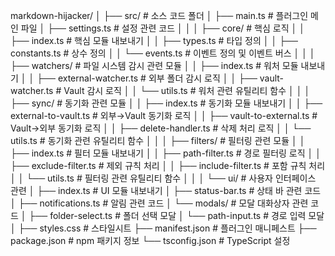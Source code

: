 markdown-hijacker/
│
├── src/                           # 소스 코드 폴더
│   ├── main.ts                    # 플러그인 메인 파일
│   ├── settings.ts                # 설정 관련 코드
│   │
│   ├── core/                      # 핵심 로직
│   │   ├── index.ts               # 핵심 모듈 내보내기
│   │   ├── types.ts               # 타입 정의
│   │   ├── constants.ts           # 상수 정의
│   │   └── events.ts              # 이벤트 정의 및 이벤트 버스
│   │
│   ├── watchers/                  # 파일 시스템 감시 관련 모듈
│   │   ├── index.ts               # 워처 모듈 내보내기
│   │   ├── external-watcher.ts    # 외부 폴더 감시 로직
│   │   ├── vault-watcher.ts       # Vault 감시 로직
│   │   └── utils.ts               # 워처 관련 유틸리티 함수
│   │
│   ├── sync/                      # 동기화 관련 모듈
│   │   ├── index.ts               # 동기화 모듈 내보내기
│   │   ├── external-to-vault.ts   # 외부→Vault 동기화 로직
│   │   ├── vault-to-external.ts   # Vault→외부 동기화 로직
│   │   ├── delete-handler.ts      # 삭제 처리 로직
│   │   └── utils.ts               # 동기화 관련 유틸리티 함수
│   │
│   ├── filters/                   # 필터링 관련 모듈
│   │   ├── index.ts               # 필터 모듈 내보내기
│   │   ├── path-filter.ts         # 경로 필터링 로직
│   │   ├── exclude-filter.ts      # 제외 규칙 처리
│   │   ├── include-filter.ts      # 포함 규칙 처리
│   │   └── utils.ts               # 필터링 관련 유틸리티 함수
│   │
│   └── ui/                        # 사용자 인터페이스 관련
│       ├── index.ts               # UI 모듈 내보내기
│       ├── status-bar.ts          # 상태 바 관련 코드
│       ├── notifications.ts       # 알림 관련 코드
│       └── modals/                # 모달 대화상자 관련 코드
│           ├── folder-select.ts   # 폴더 선택 모달
│           └── path-input.ts      # 경로 입력 모달
│
├── styles.css                     # 스타일시트
├── manifest.json                  # 플러그인 매니페스트
├── package.json                   # npm 패키지 정보
└── tsconfig.json                  # TypeScript 설정